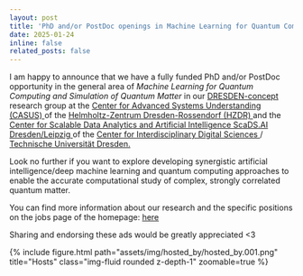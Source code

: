 ```yaml
---
layout: post
title: 'PhD and/or PostDoc openings in Machine Learning for Quantum Computing and Simulation of Quantum Matter'
date: 2025-01-24
inline: false
related_posts: false
---
```


I am happy to announce that we have a fully funded PhD and/or PostDoc opportunity in the general area of 
<i>Machine Learning for Quantum Computing and Simulation of Quantum Matter</i> 
in our 
<a href='https://dresden-concept.de/'>
DRESDEN-concept
</a>
research group at the 
<a href='https://www.casus.science/'>
Center for Advanced Systems Understanding (CASUS)
</a>
of the 
<a href='https://www.hzdr.de/db/Cms?pOid=44909&pNid=0&pLang=en'>
Helmholtz-Zentrum Dresden-Rossendorf (HZDR)
</a>
and the 
<a href='https://scads.ai/'>
Center for Scalable Data Analytics and Artificial Intelligence ScaDS.AI Dresden/Leipzig
</a>
of the 
<a href='https://tu-dresden.de/cids'>
Center for Interdisciplinary Digital Sciences
</a>
/ 
<a href='https://tu-dresden.de/'>
Technische Universität Dresden.
</a>

Look no further if you want to explore developing synergistic artificial intelligence/deep machine learning and quantum computing approaches to enable the accurate computational study of complex, strongly correlated quantum matter. 

You can find more information about our research and the specific positions on the jobs page of the homepage: 
<a href='/jobs/'>here</a>

Sharing and endorsing these ads would be greatly appreciated <3

{% include figure.html path="assets/img/hosted_by/hosted_by.001.png" title="Hosts" class="img-fluid rounded z-depth-1" zoomable=true %}

